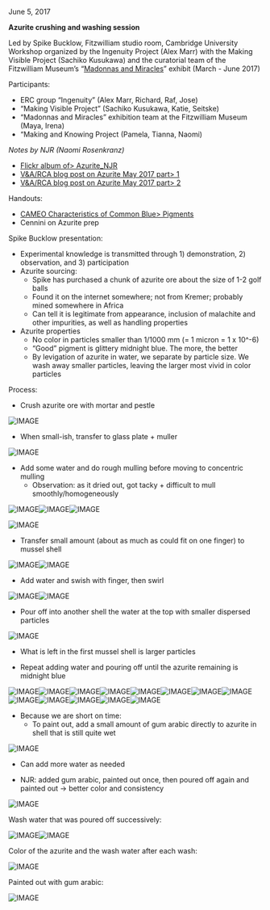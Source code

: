 June 5, 2017

**Azurite crushing and washing session**

Led by Spike Bucklow, Fitzwilliam studio room, Cambridge University<br>
Workshop organized by the Ingenuity Project (Alex Marr) with the Making Visible Project (Sachiko Kusukawa) and the curatorial team of the Fitzwilliam Museum’s “[<u>Madonnas and Miracles</u>](http://www.fitzmuseum.cam.ac.uk/madonnasandmiracles)” exhibit (March - June 2017)<br>

Participants:
-   ERC group “Ingenuity” (Alex Marr, Richard, Raf, Jose)
-   “Making Visible Project” (Sachiko Kusukawa, Katie, Seitske)
-   “Madonnas and Miracles” exhibition team at the Fitzwilliam Museum (Maya, Irena)
-   “Making and Knowing Project (Pamela, Tianna, Naomi)

*Notes by NJR (Naomi Rosenkranz)*
-   [<u>Flickr album of> Azurite_NJR</u>](https://www.flickr.com/gp/128418753@N06/6b2z8M)
-   [<u>V&A/RCA blog post on Azurite May 2017 part> 1</u>](http://www.vam.ac.uk/blog/network/experiments-with-azurite-on-the-history-of-design-ma-course)
-   [<u>V&A/RCA blog post on Azurite May 2017 part> 2</u>](http://www.vam.ac.uk/blog/research-department/thinking-and-experiencing-techne-making-azurite-part-2)

Handouts:
-   [<u>CAMEO Characteristics of Common Blue> Pigments</u>](http://cameo.mfa.o/images/e/ea/Download_file_506.pdf)
-   Cennini on Azurite prep

Spike Bucklow presentation:
-   Experimental knowledge is transmitted through 1) demonstration, 2) observation, and 3) participation
-   Azurite sourcing:
    -   Spike has purchased a chunk of azurite ore about the size of 1-2 golf balls
    -   Found it on the internet somewhere; not from Kremer; probably mined somewhere in Africa
    -   Can tell it is legitimate from appearance, inclusion of malachite and other impurities, as well as handling properties
-   Azurite properties
    -   No color in particles smaller than 1/1000 mm (= 1 micron = 1 x 10^-6)
    -   “Good” pigment is glittery midnight blue. The more, the better
    -   By levigation of azurite in water, we separate by particle size. We wash away smaller particles, leaving the larger most vivid in color particles

Process:
-   Crush azurite ore with mortar and pestle

![IMAGE](/images/media-azurite/image24.jpg)

-   When small-ish, transfer to glass plate + muller

![IMAGE](/images/media-azurite/image14.jpg)

-   Add some water and do rough mulling before moving to concentric mulling
    -   Observation: as it dried out, got tacky + difficult to mull smoothly/homogeneously

![IMAGE](/images/media-azurite/image28.jpg)![IMAGE](/images/media-azurite/image18.jpg)![IMAGE](/images/media-azurite/image21.jpg)

![IMAGE](/images/media-azurite/image16.jpg)

-   Transfer small amount (about as much as could fit on one finger) to mussel shell

![IMAGE](/images/media-azurite/image7.jpg)![IMAGE](/images/media-azurite/image9.jpg)

-   Add water and swish with finger, then swirl

![IMAGE](/images/media-azurite/image22.jpg)![IMAGE](/images/media-azurite/image19.jpg)

-   Pour off into another shell the water at the top with smaller dispersed particles

![IMAGE](/images/media-azurite/image26.jpg)

-   What is left in the first mussel shell is larger particles

-   Repeat adding water and pouring off until the azurite remaining is midnight blue

![IMAGE](/images/media-azurite/image1.jpg)![IMAGE](/images/media-azurite/image30.jpg)![IMAGE](/images/media-azurite/image29.jpg)![IMAGE](/images/media-azurite/image17.jpg)![IMAGE](/images/media-azurite/image5.jpg)![IMAGE](/images/media-azurite/image13.jpg)![IMAGE](/images/media-azurite/image4.jpg)![IMAGE](/images/media-azurite/image6.jpg)![IMAGE](/images/media-azurite/image27.jpg)![IMAGE](/images/media-azurite/image20.jpg)![IMAGE](/images/media-azurite/image10.jpg)![IMAGE](/images/media-azurite/image8.jpg)![IMAGE](/images/media-azurite/image12.jpg)

-   Because we are short on time:
    -   To paint out, add a small amount of gum arabic directly to azurite in shell that is still quite wet

![IMAGE](/images/media-azurite/image3.jpg)

-   Can add more water as needed

-   NJR: added gum arabic, painted out once, then poured off again and painted out → better color and consistency

![IMAGE](/images/media-azurite/image25.jpg)

Wash water that was poured off successively:

![IMAGE](/images/media-azurite/image15.jpg)![IMAGE](/images/media-azurite/image11.jpg)

Color of the azurite and the wash water after each wash:

![IMAGE](/images/media-azurite/image23.jpg)

Painted out with gum arabic:

![IMAGE](/images/media-azurite/image2.jpg)
